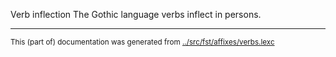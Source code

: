 Verb inflection
The Gothic language verbs inflect in persons.
























* * *
<small>This (part of) documentation was generated from [../src/fst/affixes/verbs.lexc](http://github.com/giellalt/lang-got/blob/main/../src/fst/affixes/verbs.lexc)</small>